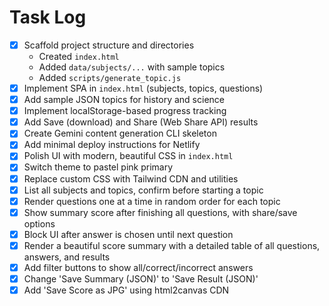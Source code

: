 # Task Log

- [x] Scaffold project structure and directories
  - Created `index.html`
  - Added `data/subjects/...` with sample topics
  - Added `scripts/generate_topic.js`
- [x] Implement SPA in `index.html` (subjects, topics, questions)
- [x] Add sample JSON topics for history and science
- [x] Implement localStorage-based progress tracking
- [x] Add Save (download) and Share (Web Share API) results
- [x] Create Gemini content generation CLI skeleton
- [x] Add minimal deploy instructions for Netlify
- [x] Polish UI with modern, beautiful CSS in `index.html`
- [x] Switch theme to pastel pink primary
- [x] Replace custom CSS with Tailwind CDN and utilities
- [x] List all subjects and topics, confirm before starting a topic
- [x] Render questions one at a time in random order for each topic
- [x] Show summary score after finishing all questions, with share/save options
- [x] Block UI after answer is chosen until next question
- [x] Render a beautiful score summary with a detailed table of all questions, answers, and results
- [x] Add filter buttons to show all/correct/incorrect answers
- [x] Change 'Save Summary (JSON)' to 'Save Result (JSON)'
- [x] Add 'Save Score as JPG' using html2canvas CDN
